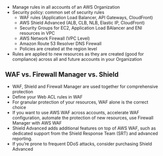 - Manage rules in all accounts of an AWS Organization
- Security policy: common set of security rules 
	- WAF rules (Application Load Balancer, API Gateways, CloudFront) 
	- AWS Shield Advanced (ALB, CLB, NLB, Elastic IP, CloudFront) 
	- Security Groups for EC2, Application Load BAlancer and ENI resources in VPC 
	- AWS Network Firewall (VPC Level) 
	- Amazon Route 53 Resolver DNS Firewall 
	- Policies are created at the region level
- Rules are applied to new resources as they are created (good for compliance) across all and future accounts in your Organization

## WAF vs. Firewall Manager vs. Shield
- WAF, Shield and Firewall Manager are used together for comprehensive protection 
- Define your Web ACL rules in WAF
- For granular protection of your resources, WAF alone is the correct choice 
- If you want to use AWS WAF across accounts, accelerate WAF configuration, automate the protection of new resources, use Firewall Manager with AWS WAF 
- Shield Advanced adds additional features on top of AWS WAF, such as dedicated support from the Shield Response Team (SRT) and advanced reporting. 
- If you’re prone to frequent DDoS attacks, consider purchasing Shield Advanced